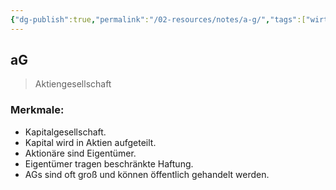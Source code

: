 ```yaml
---
{"dg-publish":true,"permalink":"/02-resources/notes/a-g/","tags":["wirtschaft/bwl"],"noteIcon":"","updated":"2025-10-29T12:59:02.017+01:00"}
---
```


## aG 
> Aktiengesellschaft

### Merkmale:
- Kapitalgesellschaft.
- Kapital wird in Aktien aufgeteilt.
- Aktionäre sind Eigentümer.
- Eigentümer tragen beschränkte Haftung.
- AGs sind oft groß und können öffentlich gehandelt werden.
